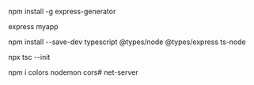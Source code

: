 
 npm install -g express-generator

 express myapp

  npm install --save-dev typescript @types/node @types/express ts-node

  npx tsc --init


  npm i colors nodemon cors# net-server
